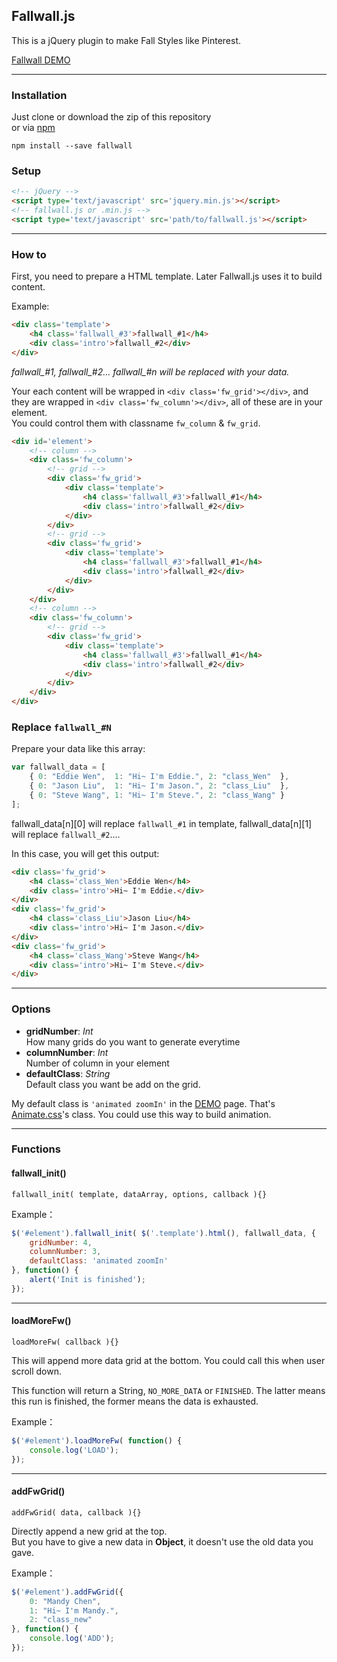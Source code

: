 ## Fallwall.js

This is a jQuery plugin to make Fall Styles like Pinterest.

[Fallwall DEMO](http://github.eddiewen.me/Fallwall.js/)

----

### Installation

Just clone or download the zip of this repository  
or via [npm](https://www.npmjs.com/package/fallwall)

~~~shell
npm install --save fallwall
~~~

### Setup

~~~html
<!-- jQuery -->
<script type='text/javascript' src='jquery.min.js'></script>
<!-- fallwall.js or .min.js -->
<script type='text/javascript' src='path/to/fallwall.js'></script>
~~~

----

### How to

First, you need to prepare a HTML template. Later Fallwall.js uses it to build content.  

Example:

~~~html
<div class='template'>
	<h4 class='fallwall_#3'>fallwall_#1</h4>
	<div class='intro'>fallwall_#2</div>
</div>
~~~

*fallwall\_#1, fallwall\_#2... fallwall\_#n will be replaced with your data.*

Your each content will be wrapped in `<div class='fw_grid'></div>`, and they are wrapped in `<div class='fw_column'></div>`, all of these are in your element.  
You could control them with classname `fw_column` & `fw_grid`.

~~~html
<div id='element'>
	<!-- column -->
	<div class='fw_column'>
		<!-- grid -->
		<div class='fw_grid'>
			<div class='template'>
				<h4 class='fallwall_#3'>fallwall_#1</h4>
				<div class='intro'>fallwall_#2</div>
			</div>
		</div>
		<!-- grid -->
		<div class='fw_grid'>
			<div class='template'>
				<h4 class='fallwall_#3'>fallwall_#1</h4>
				<div class='intro'>fallwall_#2</div>
			</div>
		</div>
	</div>
	<!-- column -->
	<div class='fw_column'>
		<!-- grid -->
		<div class='fw_grid'>
			<div class='template'>
				<h4 class='fallwall_#3'>fallwall_#1</h4>
				<div class='intro'>fallwall_#2</div>
			</div>
		</div>
	</div>
</div>
~~~

### Replace `fallwall_#N`

Prepare your data like this array:

~~~javascript
var fallwall_data = [
	{ 0: "Eddie Wen",  1: "Hi~ I'm Eddie.", 2: "class_Wen"  },
	{ 0: "Jason Liu",  1: "Hi~ I'm Jason.", 2: "class_Liu"  },
	{ 0: "Steve Wang", 1: "Hi~ I'm Steve.", 2: "class_Wang" }
];
~~~

fallwall\_data[n][0] will replace `fallwall_#1` in template, fallwall\_data[n][1] will replace `fallwall_#2`....

In this case, you will get this output:

~~~html
<div class='fw_grid'>
	<h4 class='class_Wen'>Eddie Wen</h4>
	<div class='intro'>Hi~ I'm Eddie.</div>
</div>
<div class='fw_grid'>
	<h4 class='class_Liu'>Jason Liu</h4>
	<div class='intro'>Hi~ I'm Jason.</div>
</div>
<div class='fw_grid'>
	<h4 class='class_Wang'>Steve Wang</h4>
	<div class='intro'>Hi~ I'm Steve.</div>
</div>
~~~

----

### Options

* __gridNumber__: _Int_  
How many grids do you want to generate everytime
* __columnNumber__: _Int_  
Number of column in your element
* __defaultClass__: _String_  
Default class you want be add on the grid.

My default class is `'animated zoomIn'` in the [DEMO](http://github.eddiewen.me/Fallwall.js/) page. That's [Animate.css](http://daneden.github.io/animate.css/)'s class. You could use this way to build animation.

----

### Functions

#### fallwall_init()

`fallwall_init( template, dataArray, options, callback ){}`

Example：

~~~javascript
$('#element').fallwall_init( $('.template').html(), fallwall_data, {
	gridNumber: 4,
	columnNumber: 3,
	defaultClass: 'animated zoomIn'
}, function() {
	alert('Init is finished');
});
~~~

----

#### loadMoreFw()

`loadMoreFw( callback ){}`

This will append more data grid at the bottom. You could call this when user scroll down.

This function will return a String, `NO_MORE_DATA` or `FINISHED`. The latter means this run is finished, the former means the data is exhausted.

Example：

~~~javascript
$('#element').loadMoreFw( function() {
	console.log('LOAD');
});
~~~

----

#### addFwGrid()

`addFwGrid( data, callback ){}`

Directly append a new grid at the top.  
But you have to give a new data in __Object__, it doesn't use the old data you gave.

Example：

~~~javascript
$('#element').addFwGrid({
	0: "Mandy Chen",
	1: "Hi~ I'm Mandy.",
	2: "class_new"
}, function() {
	console.log('ADD');
});
~~~
